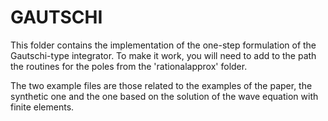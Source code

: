 # GAUTSCHI

This folder contains the implementation of the one-step formulation of the Gautschi-type integrator.
To make it work, you will need to add to the path the routines for the poles from the 'rationalapprox'
folder.

The two example files are those related to the examples of the paper, the synthetic one and the one based on the solution of the wave equation with finite elements.
